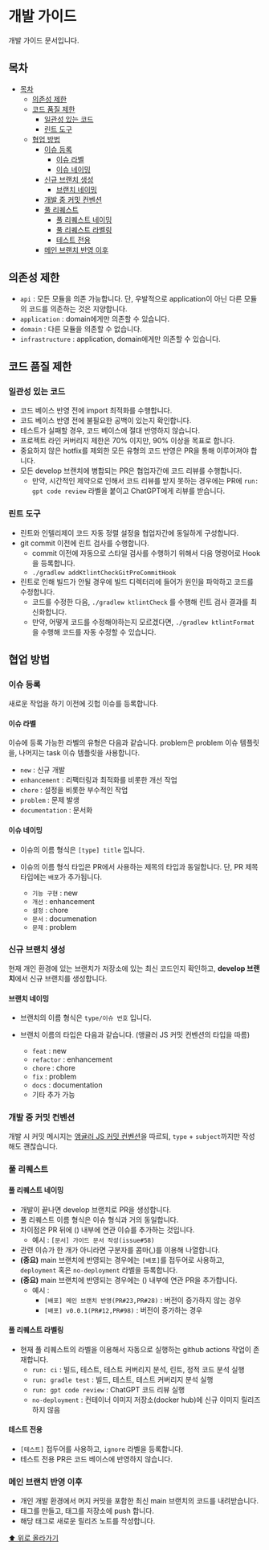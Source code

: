 # 개발 가이드

개발 가이드 문서입니다.

## 목차

- [목차](#목차)
    - [의존성 제한](#의존성-제한)
    - [코드 품질 제한](#코드-품질-제한)
        - [일관성 있는 코드](#일관성-있는-코드)
        - [린트 도구](#린트-도구)
    - [협업 방법](#협업-방법)
        - [이슈 등록](#이슈-등록)
            - [이슈 라벨](#이슈-라벨)
            - [이슈 네이밍](#이슈-네이밍)
        - [신규 브랜치 생성](#신규-브랜치-생성)
            - [브랜치 네이밍](#브랜치-네이밍)
        - [개발 중 커밋 컨벤션](#개발-중-커밋-컨벤션)
        - [풀 리퀘스트](#풀-리퀘스트)
            - [풀 리퀘스트 네이밍](#풀-리퀘스트-네이밍)
            - [풀 리퀘스트 라벨링](#풀-리퀘스트-라벨링)
            - [테스트 전용](#테스트-전용)
        - [메인 브랜치 반영 이후](#메인-브랜치-반영-이후)

## 의존성 제한

- `api` : 모든 모듈을 의존 가능합니다. 단, 우발적으로 application이 아닌 다른 모듈의 코드를 의존하는 것은 지양합니다.
- `application` : domain에게만 의존할 수 있습니다.
- `domain` : 다른 모듈을 의존할 수 없습니다.
- `infrastructure` : application, domain에게만 의존할 수 있습니다.

## 코드 품질 제한

### 일관성 있는 코드

- 코드 베이스 반영 전에 import 최적화를 수행합니다.
- 코드 베이스 반영 전에 불필요한 공백이 있는지 확인합니다.
- 테스트가 실패할 경우, 코드 베이스에 절대 반영하지 않습니다.
- 프로젝트 라인 커버리지 제한은 70% 이지만, 90% 이상을 목표로 합니다.
- 중요하지 않은 hotfix를 제외한 모든 유형의 코드 반영은 PR을 통해 이루어져야 합니다.
- 모든 develop 브랜치에 병합되는 PR은 협업자간에 코드 리뷰를 수행합니다.
    - 만약, 시간적인 제약으로 인해서 코드 리뷰를 받지 못하는 경우에는 PR에 `run: gpt code review` 라벨을 붙이고 ChatGPT에게 리뷰를 받습니다.

### 린트 도구

- 린트와 인텔리제이 코드 자동 정렬 설정을 협업자간에 동일하게 구성합니다.
- git commit 이전에 린트 검사를 수행합니다.
    - commit 이전에 자동으로 스타일 검사를 수행하기 위해서 다음 명령어로 Hook을 등록합니다.
    - `./gradlew addKtlintCheckGitPreCommitHook`
- 린트로 인해 빌드가 안될 경우에 빌드 디렉터리에 들어가 원인을 파악하고 코드를 수정합니다.
    - 코드를 수정한 다음, `./gradlew ktlintCheck` 를 수행해 린트 검사 결과를 최신화합니다.
    - 만약, 어떻게 코드를 수정해야하는지 모르겠다면, `./gradlew ktlintFormat` 을 수행해 코드를 자동 수정할 수 있습니다.

## 협업 방법

### 이슈 등록

새로운 작업을 하기 이전에 깃헙 이슈를 등록합니다.

#### 이슈 라벨

이슈에 등록 가능한 라벨의 유형은 다음과 같습니다. problem은 problem 이슈 템플릿을, 나머지는 task 이슈 템플릿을 사용합니다.

- `new` : 신규 개발
- `enhancement` : 리팩터링과 최적화를 비롯한 개선 작업
- `chore` : 설정을 비롯한 부수적인 작업
- `problem` : 문제 발생
- `documentation` : 문서화

#### 이슈 네이밍

- 이슈의 이름 형식은 `[type] title` 입니다.

- 이슈의 이름 형식 타입은 PR에서 사용하는 제목의 타입과 동일합니다. 단, PR 제목 타입에는 `배포`가 추가됩니다.
    - `기능 구현` : new
    - `개선` : enhancement
    - `설정` : chore
    - `문서` : documenation
    - `문제` : problem

### 신규 브랜치 생성

현재 개인 환경에 있는 브랜치가 저장소에 있는 최신 코드인지 확인하고, **develop 브랜치**에서 신규 브랜치를 생성합니다.

#### 브랜치 네이밍

- 브랜치의 이름 형식은 `type/이슈 번호` 입니다.

- 브랜치 이름의 타입은 다음과 같습니다. (앵귤러 JS 커밋 컨벤션의 타입을 따름)
    - `feat` : new
    - `refactor` : enhancement
    - `chore` : chore
    - `fix` : problem
    - `docs` : documentation
    - 기타 추가 가능

### 개발 중 커밋 컨벤션

개발 시 커밋 메시지는 [앵귤러 JS 커밋 컨벤션](https://gist.github.com/stephenparish/9941e89d80e2bc58a153)을 따르되, `type` + `subject`까지만
작성해도 괜찮습니다.

### 풀 리퀘스트

#### 풀 리퀘스트 네이밍

- 개발이 끝나면 develop 브랜치로 PR을 생성합니다.
- 풀 리퀘스트 이름 형식은 이슈 형식과 거의 동일합니다.
- 차이점은 PR 뒤에 () 내부에 연관 이슈를 추가하는 것입니다.
    - 예시 : `[문서] 가이드 문서 작성(issue#58)`
- 관련 이슈가 한 개가 아니라면 구분자를 콤마(,)를 이용해 나열합니다.
- **(중요)** main 브랜치에 반영되는 경우에는 `[배포]`를 접두어로 사용하고, `deployment` 혹은 `no-deployment` 라벨을 등록합니다.
- **(중요)** main 브랜치에 반영되는 경우에는 () 내부에 연관 PR을 추가합니다.
    - 예시 :
        - `[배포] 메인 브랜치 반영(PR#23,PR#28)` : 버전이 증가하지 않는 경우
        - `[배포] v0.0.1(PR#12,PR#98)` : 버전이 증가하는 경우

#### 풀 리퀘스트 라벨링

- 현재 풀 리퀘스트의 라벨을 이용해서 자동으로 실행하는 github actions 작업이 존재합니다.
    - `run: ci` : 빌드, 테스트, 테스트 커버리지 분석, 린트, 정적 코드 분석 실행
    - `run: gradle test` : 빌드, 테스트, 테스트 커버리지 분석 실행
    - `run: gpt code review` : ChatGPT 코드 리뷰 실행
    - `no-deployment` : 컨테이너 이미지 저장소(docker hub)에 신규 이미지 릴리즈하지 않음

#### 테스트 전용

- `[테스트]` 접두어를 사용하고, `ignore` 라벨을 등록합니다.
- 테스트 전용 PR은 코드 베이스에 반영하지 않습니다.

### 메인 브랜치 반영 이후

- 개인 개발 환경에서 머지 커밋을 포함한 최신 main 브랜치의 코드를 내려받습니다.
- 태그를 만들고, 태그를 저장소에 push 합니다.
- 해당 태그로 새로운 릴리즈 노트를 작성합니다.

[⬆ 위로 올라가기](#목차)
